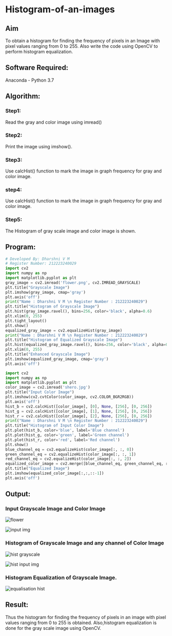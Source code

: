 # Histogram-of-an-images
## Aim
To obtain a histogram for finding the frequency of pixels in an Image with pixel values ranging from 0 to 255. Also write the code using OpenCV to perform histogram equalization.

## Software Required:
Anaconda - Python 3.7

## Algorithm:
### Step1:
Read the gray and color image using imread()

### Step2:
Print the image using imshow().



### Step3:
Use calcHist() function to mark the image in graph frequency for gray and color image.

### step4:
Use calcHist() function to mark the image in graph frequency for gray and color image.

### Step5:
The Histogram of gray scale image and color image is shown.


## Program:
```python
# Developed By: Dharshni V M
# Register Number: 212223240029
import cv2
import numpy as np
import matplotlib.pyplot as plt
gray_image = cv2.imread('flower.png', cv2.IMREAD_GRAYSCALE)
plt.title("Grayscale Image")
plt.imshow(gray_image, cmap='gray')
plt.axis('off')
print("Name : Dharshni V M \n Register Number : 212223240029")
plt.title("Histogram of Grayscale Image")
plt.hist(gray_image.ravel(), bins=256, color='black', alpha=0.6)
plt.xlim(0, 255)
plt.tight_layout()
plt.show()
equalized_gray_image = cv2.equalizeHist(gray_image)
print("Name : Dharshni V M \n Register Number : 212223240029")
plt.title("Histogram of Equalized Grayscale Image")
plt.hist(equalized_gray_image.ravel(), bins=256, color='black', alpha=0.6)
plt.xlim(0, 255)
plt.title("Enhanced Grayscale Image")
plt.imshow(equalized_gray_image, cmap='gray')
plt.axis('off')

import cv2
import numpy as np
import matplotlib.pyplot as plt
color_image = cv2.imread('shero.jpg')
plt.title("Input Color Image")
plt.imshow(cv2.cvtColor(color_image, cv2.COLOR_BGR2RGB))
plt.axis('off')
hist_b = cv2.calcHist([color_image], [0], None, [256], [0, 256])
hist_g = cv2.calcHist([color_image], [1], None, [256], [0, 256])
hist_r = cv2.calcHist([color_image], [2], None, [256], [0, 256])
print("Name : Dharshni V M \n Register Number : 212223240029")
plt.title("Histogram of Input Color Image")
plt.plot(hist_b, color='blue', label='Blue channel')
plt.plot(hist_g, color='green', label='Green channel')
plt.plot(hist_r, color='red', label='Red channel')
plt.show()
blue_channel_eq = cv2.equalizeHist(color_image[:, :, 0])
green_channel_eq = cv2.equalizeHist(color_image[:, :, 1])
red_channel_eq = cv2.equalizeHist(color_image[:, :, 2])
equalized_color_image = cv2.merge([blue_channel_eq, green_channel_eq, red_channel_eq])
plt.title("Equalized Image")
plt.imshow(equalized_color_image[:,:,::-1])
plt.axis('off')
```
## Output:
### Input Grayscale Image and Color Image

![flower](https://github.com/user-attachments/assets/5dacd446-4f3a-4d88-8e71-9384a9e2d013)

![input img](https://github.com/user-attachments/assets/b1144efc-3d01-4e4d-a7e6-660777b1270d)

### Histogram of Grayscale Image and any channel of Color Image
![hist grayscale](https://github.com/user-attachments/assets/2717ed8c-7fdf-414e-a3f3-072e267e2fa8)

![hist input img](https://github.com/user-attachments/assets/b1cd9400-b43e-46d0-bfd7-cf57008eb3f6)

### Histogram Equalization of Grayscale Image.

![equalisation hist](https://github.com/user-attachments/assets/c72ca34b-c55f-4c77-acd5-3722c5e992cc)

## Result: 
Thus the histogram for finding the frequency of pixels in an image with pixel values ranging from 0 to 255 is obtained. Also,histogram equalization is done for the gray scale image using OpenCV.

